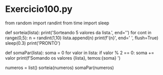 # Exercicio100.py

from random import randint
from time import sleep

def sorteia(lista):
    print('Sorteando 5 valores da lista.', end='')
    for cont in range(0,5):
        n = randint(1,10)
        lista.append(n)
        print(f'{n}', end=' ', flush=True)
        sleep(0.3)
    print('PRONTO')


def somaPar(lista):
    soma = 0
    for valor in lista:
        if valor % 2 == 0:
            soma += valor
        print(f'Somando os valores {lista}, temos:{soma} ')


numeros = list()
sorteia(numeros)
somaPar(numeros)
